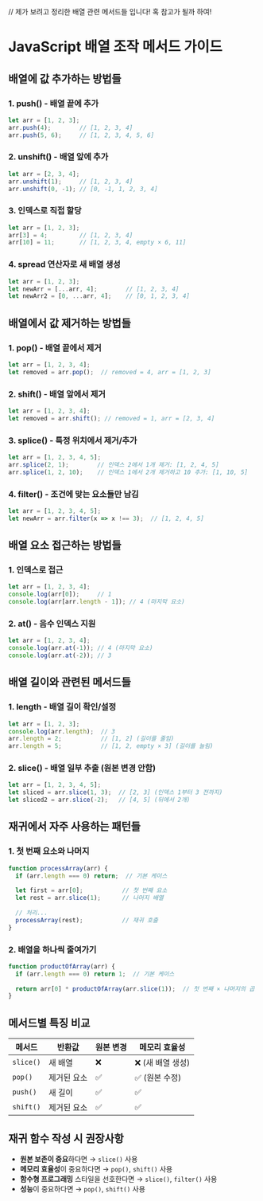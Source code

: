 // 제가 보려고 정리한 배열 관련 메서드들 입니다! 혹 참고가 될까 하여!

# JavaScript 배열 조작 메서드 가이드

## 배열에 값 추가하는 방법들

### 1. **push()** - 배열 끝에 추가
```javascript
let arr = [1, 2, 3];
arr.push(4);        // [1, 2, 3, 4]
arr.push(5, 6);     // [1, 2, 3, 4, 5, 6]
```

### 2. **unshift()** - 배열 앞에 추가
```javascript
let arr = [2, 3, 4];
arr.unshift(1);     // [1, 2, 3, 4]
arr.unshift(0, -1); // [0, -1, 1, 2, 3, 4]
```

### 3. **인덱스로 직접 할당**
```javascript
let arr = [1, 2, 3];
arr[3] = 4;         // [1, 2, 3, 4]
arr[10] = 11;       // [1, 2, 3, 4, empty × 6, 11]
```

### 4. **spread 연산자로 새 배열 생성**
```javascript
let arr = [1, 2, 3];
let newArr = [...arr, 4];        // [1, 2, 3, 4]
let newArr2 = [0, ...arr, 4];    // [0, 1, 2, 3, 4]
```

## 배열에서 값 제거하는 방법들

### 1. **pop()** - 배열 끝에서 제거
```javascript
let arr = [1, 2, 3, 4];
let removed = arr.pop();  // removed = 4, arr = [1, 2, 3]
```

### 2. **shift()** - 배열 앞에서 제거
```javascript
let arr = [1, 2, 3, 4];
let removed = arr.shift(); // removed = 1, arr = [2, 3, 4]
```

### 3. **splice()** - 특정 위치에서 제거/추가
```javascript
let arr = [1, 2, 3, 4, 5];
arr.splice(2, 1);        // 인덱스 2에서 1개 제거: [1, 2, 4, 5]
arr.splice(1, 2, 10);    // 인덱스 1에서 2개 제거하고 10 추가: [1, 10, 5]
```

### 4. **filter()** - 조건에 맞는 요소들만 남김
```javascript
let arr = [1, 2, 3, 4, 5];
let newArr = arr.filter(x => x !== 3);  // [1, 2, 4, 5]
```

## 배열 요소 접근하는 방법들

### 1. **인덱스로 접근**
```javascript
let arr = [1, 2, 3, 4];
console.log(arr[0]);     // 1
console.log(arr[arr.length - 1]); // 4 (마지막 요소)
```

### 2. **at()** - 음수 인덱스 지원
```javascript
let arr = [1, 2, 3, 4];
console.log(arr.at(-1)); // 4 (마지막 요소)
console.log(arr.at(-2)); // 3
```

## 배열 길이와 관련된 메서드들

### 1. **length** - 배열 길이 확인/설정
```javascript
let arr = [1, 2, 3];
console.log(arr.length);  // 3
arr.length = 2;           // [1, 2] (길이를 줄임)
arr.length = 5;           // [1, 2, empty × 3] (길이를 늘림)
```

### 2. **slice()** - 배열 일부 추출 (원본 변경 안함)
```javascript
let arr = [1, 2, 3, 4, 5];
let sliced = arr.slice(1, 3);  // [2, 3] (인덱스 1부터 3 전까지)
let sliced2 = arr.slice(-2);   // [4, 5] (뒤에서 2개)
```

## 재귀에서 자주 사용하는 패턴들

### 1. **첫 번째 요소와 나머지**
```javascript
function processArray(arr) {
  if (arr.length === 0) return;  // 기본 케이스
  
  let first = arr[0];           // 첫 번째 요소
  let rest = arr.slice(1);      // 나머지 배열
  
  // 처리...
  processArray(rest);           // 재귀 호출
}
```

### 2. **배열을 하나씩 줄여가기**
```javascript
function productOfArray(arr) {
  if (arr.length === 0) return 1;  // 기본 케이스
  
  return arr[0] * productOfArray(arr.slice(1));  // 첫 번째 × 나머지의 곱
}
```

## 메서드별 특징 비교

| 메서드 | 반환값 | 원본 변경 | 메모리 효율성 |
|--------|--------|------------ | --------------|
| `slice()` | 새 배열 | ❌ | ❌ (새 배열 생성) |
| `pop()` | 제거된 요소 | ✅ | ✅ (원본 수정) |
| `push()` | 새 길이 | ✅ | ✅ |
| `shift()` | 제거된 요소 | ✅ | ✅ |

## 재귀 함수 작성 시 권장사항

- **원본 보존이 중요**하다면 → `slice()` 사용
- **메모리 효율성**이 중요하다면 → `pop()`, `shift()` 사용
- **함수형 프로그래밍** 스타일을 선호한다면 → `slice()`, `filter()` 사용
- **성능**이 중요하다면 → `pop()`, `shift()` 사용
